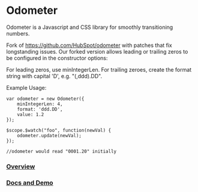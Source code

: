 Odometer
========

Odometer is a Javascript and CSS library for smoothly transitioning numbers.

Fork of https://github.com/HubSpot/odometer with patches that fix longstanding issues. Our forked version allows leading or trailing zeros to be configured in the constructor options:

For leading zeros, use minIntegerLen. For trailing zeroes, create the format string with capital 'D', e.g. "(,ddd).DD".

Example Usage:
```
var odometer = new Odometer({
    minIntegerLen: 4,
    format: 'ddd.DD',
    value: 1.2
});

$scope.$watch("foo", function(newVal) {
    odometer.update(newVal);
});

//odometer would read "0001.20" initially
```
### [Overview](http://github.hubspot.com/odometer/docs/welcome)
### [Docs and Demo](http://github.hubspot.com/odometer)
